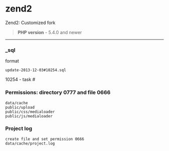 zend2
=====

Zend2: Customized fork

> **PHP version** - 5.4.0 and newer

***


### _sql
format
```code
update-2013-12-03#10254.sql
```
10254 - task #

### Permissions: directory 0777 and file 0666
```code
data/cache
public/upload
public/css/medialoader
public/js/medialoader
```

### Project log
```code
create file and set permission 0666
data/cache/project.log
```
